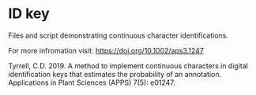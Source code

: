 # ID key
Files and script demonstrating continuous character identifications.

For more infromation visit: https://doi.org/10.1002/aps3.1247

Tyrrell, C.D. 2019. A method to implement continuous characters in digital identification keys that estimates the probability of an annotation. Applications in Plant Sciences (APPS) 7(5): e01247.
